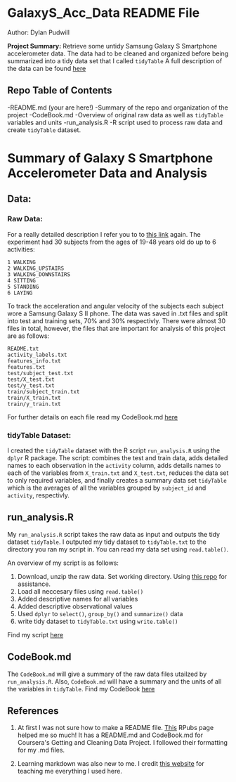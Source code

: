 # GalaxyS_Acc_Data README File
Author: Dylan Pudwill

**Project Summary:** Retrieve some untidy Samsung Galaxy S Smartphone accelerometer data. The data had to be cleaned and organized before being summarized into a tidy data set that I called `tidyTable`
A full description of the data can be found [here](http://archive.ics.uci.edu/ml/datasets/Human+Activity+Recognition+Using+Smartphones)

## Repo Table of Contents

-README.md (your are here!)
  -Summary of the repo and organization of the project
-CodeBook.md
  -Overview of original raw data as well as `tidyTable` variables and units
-run_analysis.R
  -R script used to process raw data and create `tidyTable` dataset.

# Summary of Galaxy S Smartphone Accelerometer Data and Analysis

## Data:

### Raw Data:
For a really detailed description I refer you to to [this link](http://archive.ics.uci.edu/ml/datasets/Human+Activity+Recognition+Using+Smartphones) again. The experiment had 30 subjects from the ages of 19-48 years old do up to 6 activities:
```
1 WALKING
2 WALKING_UPSTAIRS
3 WALKING_DOWNSTAIRS
4 SITTING
5 STANDING
6 LAYING
```
To track the acceleration and angular velocity of the subjects each subject wore a Samsung Galaxy S II phone. The data was saved in .txt files and split into test and training sets, 70% and 30% respectivly. There were almost 30 files in total, however, the files that are important for analysis of this project are as follows:
```
README.txt
activity_labels.txt
features_info.txt
features.txt
test/subject_test.txt
test/X_test.txt
test/y_test.txt
train/subject_train.txt
train/X_train.txt
train/y_train.txt
```
For further details on each file read my CodeBook.md [here](https://github.com/dspudwill/GalaxyS_Acc_Data/blob/master/CodeBook.md)

### tidyTable Dataset:
I created the `tidyTable` dataset with the R script `run_analysis.R` using the `dplyr` R package. The script: combines the test and train data, adds detailed names to each observation in the `activity` column, adds details names to each of the variables from `X_train.txt` and `X_test.txt`, reduces the data set to only required variables, and finally creates a summary data set `tidyTable` which is the averages of all the variables grouped by `subject_id` and `activity`, respectivly. 

## run_analysis.R
My `run_analysis.R` script takes the raw data as input and outputs the tidy dataset `tidyTable`. I outputed my tidy dataset to `tidyTable.txt` to the directory you ran my script in. You can read my data set using `read.table()`. 

An overview of my script is as follows:
1. Download, unzip the raw data. Set working directory. Using [this repo](https://github.com/lgreski/datasciencectacontent/blob/master/markdown/rprog-downloadingFiles.md) for assistance.
2. Load all neccesary files using `read.table()`
3. Added descriptive names for all variables
4. Added descriptive observational values
5. Used `dplyr` to `select()`, `group_by()` and `summarize()` data
6. write tidy dataset to `tidyTable.txt` using `write.table()`

Find my script [here](https://github.com/dspudwill/GalaxyS_Acc_Data/blob/master/run_analysis.R)

## CodeBook.md
The `CodeBook.md` will give a summary of the raw data files utailzed by `run_analysis.R`. Also, `CodeBook.md` will have a summary and the units of all the variables in `tidyTable`.
Find my CodeBook [here](https://github.com/dspudwill/GalaxyS_Acc_Data/blob/master/CodeBook.md)


## References
1. At first I was not sure how to make a README file. [This](https://rpubs.com/AnBey/89354) RPubs page helped me so much! It has a README.md and CodeBook.md for Coursera's Getting and Cleaning Data Project. I followed their formatting for my .md files. 

2. Learning markdown was also new to me. I credit [this website](https://guides.github.com/features/mastering-markdown/#examples) for teaching me everything I used here. 